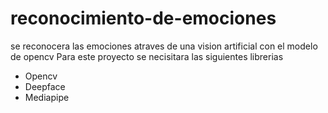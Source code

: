 # reconocimiento-de-emociones
se reconocera las emociones atraves de una vision artificial con el modelo de opencv
Para este proyecto se necisitara las siguientes librerias
- Opencv
- Deepface
- Mediapipe
